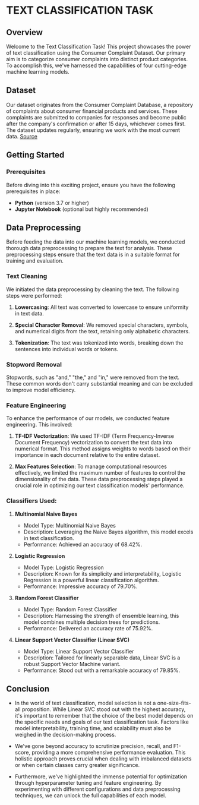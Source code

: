 # TEXT CLASSIFICATION TASK

## Overview

Welcome to the Text Classification Task! This project showcases the power of text classification using the Consumer Complaint Dataset. Our primary aim is to categorize consumer complaints into distinct product categories. To accomplish this, we've harnessed the capabilities of four cutting-edge machine learning models.

## Dataset

Our dataset originates from the Consumer Complaint Database, a repository of complaints about consumer financial products and services. These complaints are submitted to companies for responses and become public after the company's confirmation or after 15 days, whichever comes first. The dataset updates regularly, ensuring we work with the most current data. [Source](https://catalog.data.gov/dataset/consumer-complaint-database)

## Getting Started

### Prerequisites

Before diving into this exciting project, ensure you have the following prerequisites in place:

- **Python** (version 3.7 or higher)
- **Jupyter Notebook** (optional but highly recommended)

## Data Preprocessing

Before feeding the data into our machine learning models, we conducted thorough data preprocessing to prepare the text for analysis. These preprocessing steps ensure that the text data is in a suitable format for training and evaluation.

### Text Cleaning

We initiated the data preprocessing by cleaning the text. The following steps were performed:

1. **Lowercasing**: All text was converted to lowercase to ensure uniformity in text data.

2. **Special Character Removal**: We removed special characters, symbols, and numerical digits from the text, retaining only alphabetic characters.

3. **Tokenization**: The text was tokenized into words, breaking down the sentences into individual words or tokens.

### Stopword Removal

Stopwords, such as "and," "the," and "in," were removed from the text. These common words don't carry substantial meaning and can be excluded to improve model efficiency.

### Feature Engineering

To enhance the performance of our models, we conducted feature engineering. This involved:

1. **TF-IDF Vectorization**: We used TF-IDF (Term Frequency-Inverse Document Frequency) vectorization to convert the text data into numerical format. This method assigns weights to words based on their importance in each document relative to the entire dataset.

2. **Max Features Selection**: To manage computational resources effectively, we limited the maximum number of features to control the dimensionality of the data.
These data preprocessing steps played a crucial role in optimizing our text classification models' performance.


### Classifiers Used:

1. **Multinomial Naive Bayes**
   - Model Type: Multinomial Naive Bayes
   - Description: Leveraging the Naive Bayes algorithm, this model excels in text classification.
   - Performance: Achieved an accuracy of 68.42%.

2. **Logistic Regression**
   - Model Type: Logistic Regression
   - Description: Known for its simplicity and interpretability, Logistic Regression is a powerful linear classification algorithm.
   - Performance: Impressive accuracy of 79.70%.

3. **Random Forest Classifier**
   - Model Type: Random Forest Classifier
   - Description: Harnessing the strength of ensemble learning, this model combines multiple decision trees for predictions.
   - Performance: Delivered an accuracy rate of 75.92%.

4. **Linear Support Vector Classifier (Linear SVC)**
   - Model Type: Linear Support Vector Classifier
   - Description: Tailored for linearly separable data, Linear SVC is a robust Support Vector Machine variant.
   - Performance: Stood out with a remarkable accuracy of 79.85%.

## Conclusion

- In the world of text classification, model selection is not a one-size-fits-all proposition. While Linear SVC stood out with the highest accuracy, it's important to remember that the choice of the best model depends on the specific needs and goals of our text classification task. Factors like model interpretability, training time, and scalability must also be weighed in the decision-making process.

- We've gone beyond accuracy to scrutinize precision, recall, and F1-score, providing a more comprehensive performance evaluation. This holistic approach proves crucial when dealing with imbalanced datasets or when certain classes carry greater significance.

- Furthermore, we've highlighted the immense potential for optimization through hyperparameter tuning and feature engineering. By experimenting with different configurations and data preprocessing techniques, we can unlock the full capabilities of each model.
